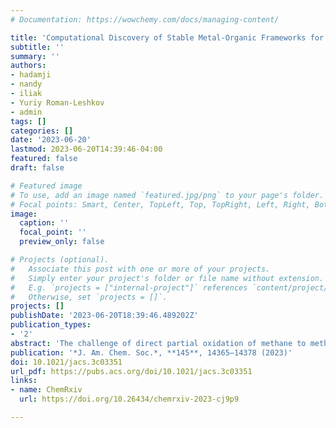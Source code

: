 ```yaml
---
# Documentation: https://wowchemy.com/docs/managing-content/

title: 'Computational Discovery of Stable Metal-Organic Frameworks for Methane-to-Methanol Catalysis'
subtitle: ''
summary: ''
authors:
- hadamji
- nandy
- iliak
- Yuriy Roman-Leshkov
- admin
tags: []
categories: []
date: '2023-06-20'
lastmod: 2023-06-20T14:39:46-04:00
featured: false
draft: false

# Featured image
# To use, add an image named `featured.jpg/png` to your page's folder.
# Focal points: Smart, Center, TopLeft, Top, TopRight, Left, Right, BottomLeft, Bottom, BottomRight.
image:
  caption: ''
  focal_point: ''
  preview_only: false

# Projects (optional).
#   Associate this post with one or more of your projects.
#   Simply enter your project's folder or file name without extension.
#   E.g. `projects = ["internal-project"]` references `content/project/deep-learning/index.md`.
#   Otherwise, set `projects = []`.
projects: []
publishDate: '2023-06-20T18:39:46.489202Z'
publication_types:
- '2'
abstract: 'The challenge of direct partial oxidation of methane to methanol has motivated the targeted search of metal–organic frameworks (MOFs) as a promising class of materials for this transformation because of their site-isolated metals with tunable ligand environments. Thousands of MOFs have been synthesized, yet relatively few have been screened for their promise in methane conversion. We developed a high-throughput virtual screening workflow that identifies MOFs from a diverse space of experimental MOFs that have not been studied for catalysis, yet are thermally stable, synthesizable, and have promising unsaturated metal sites for C–H activation via a terminal metal-oxo species. We carried out density functional theory calculations of the radical rebound mechanism for methane-to-methanol conversion on models of the secondary building units (SBUs) from 87 selected MOFs. While we showed that oxo formation favorability decreases with increasing 3d filling, consistent with prior work, previously observed scaling relations between oxo formation and hydrogen atom transfer (HAT) are disrupted by the greater diversity in our MOF set. Accordingly, we focused on Mn MOFs, which favor oxo intermediates without disfavoring HAT or leading to high methanol release energies─a key feature for methane hydroxylation activity. We identified three Mn MOFs comprising unsaturated Mn centers bound to weak-field carboxylate ligands in planar or bent geometries with promising methane-to-methanol kinetics and thermodynamics. The energetic spans of these MOFs are indicative of promising turnover frequencies for methane to methanol that warrant further experimental catalytic studies.'
publication: '*J. Am. Chem. Soc.*, **145**, 14365–14378 (2023)'
doi: 10.1021/jacs.3c03351
url_pdf: https://pubs.acs.org/doi/10.1021/jacs.3c03351
links:
- name: ChemRxiv
  url: https://doi.org/10.26434/chemrxiv-2023-cj9p9

---
```

